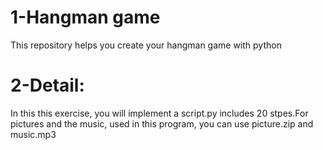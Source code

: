 # 1-Hangman game
This repository helps you create your hangman game with python
# 2-Detail:
In this this exercise, you will implement a script.py includes 20 stpes.For pictures and the music, used in this program,  you can use picture.zip and music.mp3
